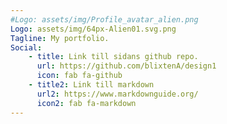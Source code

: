 ```yaml
---
#Logo: assets/img/Profile_avatar_alien.png
Logo: assets/img/64px-Alien01.svg.png
Tagline: My portfolio.
Social:
    - title: Link till sidans github repo.
      url: https://github.com/blixtenA/design1
      icon: fab fa-github
    - title2: Link till markdown
      url2: https://www.markdownguide.org/
      icon2: fab fa-markdown  
---
```

